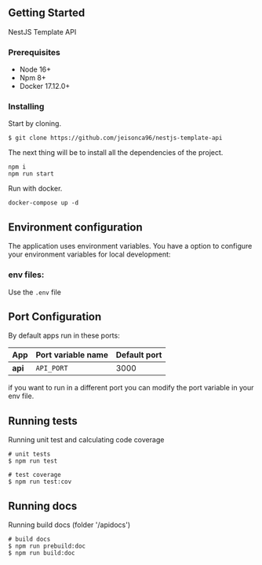 ## Getting Started

NestJS Template API

### Prerequisites

- Node 16+
- Npm 8+
- Docker 17.12.0+

### Installing

Start by cloning.

```
$ git clone https://github.com/jeisonca96/nestjs-template-api
```

The next thing will be to install all the dependencies of the project.

```
npm i
npm run start
```

Run with docker.

```
docker-compose up -d
```

## Environment configuration

The application uses environment variables.
You have a option to configure your environment variables for local development:
### env files:

Use the `.env` file 

## Port Configuration

By default apps run in these ports:

| App                    | Port variable name           | Default port |
| ---------------------- | ---------------------------- | ------------ |
| **api**                | `API_PORT`                   | 3000         |

if you want to run in a different port you can modify the port variable in your env file.

## Running tests

Running unit test and calculating code coverage

```
# unit tests
$ npm run test

# test coverage
$ npm run test:cov
```

## Running docs

Running build docs (folder '/apidocs')

```
# build docs
$ npm run prebuild:doc
$ npm run build:doc
```
